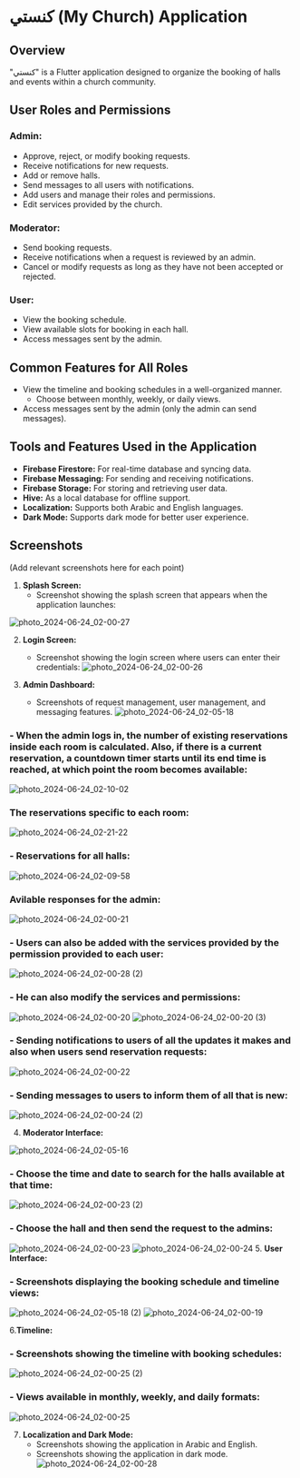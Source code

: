 # كنستي (My Church) Application

## Overview
"كنستي" is a Flutter application designed to organize the booking of halls and events within a church community.

## User Roles and Permissions

### Admin:
- Approve, reject, or modify booking requests.
- Receive notifications for new requests.
- Add or remove halls.
- Send messages to all users with notifications.
- Add users and manage their roles and permissions.
- Edit services provided by the church.

### Moderator:
- Send booking requests.
- Receive notifications when a request is reviewed by an admin.
- Cancel or modify requests as long as they have not been accepted or rejected.

### User:
- View the booking schedule.
- View available slots for booking in each hall.
- Access messages sent by the admin.

## Common Features for All Roles
- View the timeline and booking schedules in a well-organized manner.
  - Choose between monthly, weekly, or daily views.
- Access messages sent by the admin (only the admin can send messages).

## Tools and Features Used in the Application
- **Firebase Firestore:** For real-time database and syncing data.
- **Firebase Messaging:** For sending and receiving notifications.
- **Firebase Storage:** For storing and retrieving user data.
- **Hive:** As a local database for offline support.
- **Localization:** Supports both Arabic and English languages.
- **Dark Mode:** Supports dark mode for better user experience.

## Screenshots
(Add relevant screenshots here for each point)

1. **Splash Screen:**
   - Screenshot showing the splash screen that appears when the application launches:
     
![photo_2024-06-24_02-00-27](https://github.com/ramy23149/knisty-app/assets/151165198/c95cfd6f-8ca4-46ef-a8b5-ca3f1aa088d4)

2. **Login Screen:**
   - Screenshot showing the login screen where users can enter their credentials:
![photo_2024-06-24_02-00-26](https://github.com/ramy23149/knisty-app/assets/151165198/a4f271ab-a688-40c4-8d59-2c74b7261576)

3. **Admin Dashboard:**
   - Screenshots of request management, user management, and messaging features.
![photo_2024-06-24_02-05-18](https://github.com/ramy23149/knisty-app/assets/151165198/90ab614f-0016-482d-aa14-03cf70a41f57)
### - When the admin logs in, the number of existing reservations inside each room is calculated. Also, if there is a current reservation, a countdown timer starts until its end time is reached, at which point the room becomes available:

![photo_2024-06-24_02-10-02](https://github.com/ramy23149/knisty-app/assets/151165198/d37239a1-e4e1-4b00-a634-17dfcb30911f)
### The reservations specific to each room:

![photo_2024-06-24_02-21-22](https://github.com/ramy23149/knisty-app/assets/151165198/8b8f44d6-73d9-4f86-a3ca-1f0446f507c4)

### - Reservations for all halls:

![photo_2024-06-24_02-09-58](https://github.com/ramy23149/knisty-app/assets/151165198/cb3d0b16-6ce0-4fdc-8f1f-c29357070336)

### Avilable responses for the admin:

![photo_2024-06-24_02-00-21](https://github.com/ramy23149/knisty-app/assets/151165198/94c11e49-6a43-4474-91cc-2e566ae4d732)

### - Users can also be added with the services provided by the permission provided to each user:

![photo_2024-06-24_02-00-28 (2)](https://github.com/ramy23149/knisty-app/assets/151165198/37ddb8b0-c08e-4b34-9548-b75c95fe1507)

### - He can also modify the services and permissions:

![photo_2024-06-24_02-00-20](https://github.com/ramy23149/knisty-app/assets/151165198/67fc817e-7fd0-4f70-8eb7-90c1c73304bb)
![photo_2024-06-24_02-00-20 (3)](https://github.com/ramy23149/knisty-app/assets/151165198/e39b2e29-a2de-4fb6-b4ad-c8fc9823d6b6)
### - Sending notifications to users of all the updates it makes and also when users send reservation requests:

![photo_2024-06-24_02-00-22](https://github.com/ramy23149/knisty-app/assets/151165198/2c289ea6-fdc1-4121-a2eb-5d34e00bb039)

### - Sending messages to users to inform them of all that is new:

![photo_2024-06-24_02-00-24 (2)](https://github.com/ramy23149/knisty-app/assets/151165198/151c995e-3b8a-4a25-a989-04ffb93cdde2)

4. **Moderator Interface:**
   
![photo_2024-06-24_02-05-16](https://github.com/ramy23149/knisty-app/assets/151165198/72ab31bd-a340-46af-aae3-3cf102f1cf18)

 ### - Choose the time and date to search for the halls available at that time:
 
![photo_2024-06-24_02-00-23 (2)](https://github.com/ramy23149/knisty-app/assets/151165198/eba26df5-96dc-4ca1-99d8-34acf0eb8822)

### - Choose the hall and then send the request to the admins:

![photo_2024-06-24_02-00-23](https://github.com/ramy23149/knisty-app/assets/151165198/d928d376-1cba-438c-959e-15a7f2d8ecb4)
![photo_2024-06-24_02-00-24](https://github.com/ramy23149/knisty-app/assets/151165198/6305be95-5efe-47d2-a857-f10ec1aebc2e)
5. **User Interface:**

   ### - Screenshots displaying the booking schedule and timeline views:
   
![photo_2024-06-24_02-05-18 (2)](https://github.com/ramy23149/knisty-app/assets/151165198/2c5ab2d4-9474-400e-9552-39946b4ab6e5)
![photo_2024-06-24_02-00-19](https://github.com/ramy23149/knisty-app/assets/151165198/1f13c275-7aab-4d03-97a2-beb35de0dee3)

6.**Timeline:**
   ### - Screenshots showing the timeline with booking schedules:
   
   ![photo_2024-06-24_02-00-25 (2)](https://github.com/ramy23149/knisty-app/assets/151165198/fba5af19-f273-4710-8646-52d696072e7d)
   
   ### - Views available in monthly, weekly, and daily formats:
   
 ![photo_2024-06-24_02-00-25](https://github.com/ramy23149/knisty-app/assets/151165198/0105f0f0-b595-4f11-b9d7-9dba6e826f96)

7. **Localization and Dark Mode:**
   - Screenshots showing the application in Arabic and English.
   - Screenshots showing the application in dark mode.
![photo_2024-06-24_02-00-28](https://github.com/ramy23149/knisty-app/assets/151165198/11d3fec1-0837-425e-aa69-ba9cd5c28d76)

